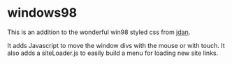# windows98 <image alt="" src="https://raw.githubusercontent.com/andigandhi/windows98/main/img/ico/TestIcon.png">
This is an addition to the wonderful win98 styled css from [jdan](https://github.com/jdan/98.css).

It adds Javascript to move the window divs with the mouse or with touch. It also adds a siteLoader.js to easily build a menu for loading new site links.
